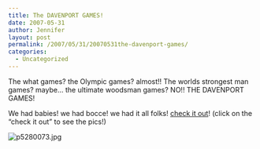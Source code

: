 ```yaml
---
title: The DAVENPORT GAMES!
date: 2007-05-31
author: Jennifer
layout: post
permalink: /2007/05/31/20070531the-davenport-games/
categories:
  - Uncategorized
---
```

The what games? the Olympic games? almost!! The worlds strongest man games? maybe&#8230; the ultimate woodsman games? NO!! THE DAVENPORT GAMES!

We had babies! we had bocce! we had it all folks! [check it out](http://www.flickr.com/photos/jenniferandJennifers_photos/sets/72157600292147751/ "check it out")! (click on the &#8220;check it out&#8221; to see the pics!)

<img id="image177" alt="p5280073.jpg" src="http://static.squarespace.com/static/50db6bb3e4b015296cd43789/50dfa5b1e4b0dc6320e0b5ea/50dfa5b1e4b0dc6320e0b68e/1180570230000/?format=original" />
